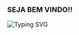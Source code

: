 ### SEJA BEM VINDO!!
![Typing SVG](https://readme-typing-svg.herokuapp.com/?color=3287ff&size=35&center=true&vCenter=true&width=1000&lines=Olá,+me+chamo+Elias+Grubert)
